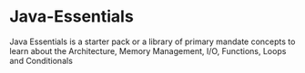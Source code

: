 # Java-Essentials
Java Essentials is a starter pack or a library of primary mandate concepts to learn about the Architecture, Memory Management, I/O, Functions, Loops and Conditionals 

